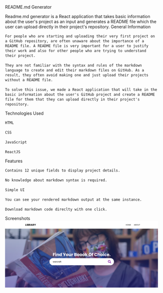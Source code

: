 README.md Generator

Readme.md generator is a React application that takes basic information about the user's project as an input and generates a README file which the user can upload directly in their project's repository.
General Information

    For people who are starting and uploading their very first project on a GitHub repository, are often unaware about the importance of a README file. A README file is very important for a user to justify their work and also for other people who are trying to understand their project.

    They are not familiar with the syntax and rules of the markdown language to create and edit their markdown files on GitHub. As a result, they often avoid making one and just upload their projects without a README file.

    To solve this issue, we made a React application that will take in the basic information about the user's GitHub project and create a README file for them that they can upload directly in their project's repository.

Technologies Used

    HTML

    CSS

    JavaScript

    ReactJS

Features

    Contains 12 unique fields to display project details.

    No knowledge about markdown syntax is required.

    Simple UI

    You can see your rendered markdown output at the same instance.

    Download markdown code direclty with one click.
Screenshots
![alt text](https://github.com/fauzanshidqi21/RepolibRJS/blob/main/screenshoot/Search%20and%20home%20page.PNG)
